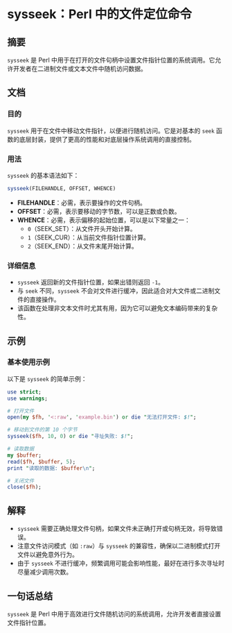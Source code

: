 <!--
Meta Description: # sysseek：Perl 中的文件定位命令 ## 摘要 `sysseek` 是 Perl 中用于在打开的文件句柄中设置文件指针位置的系统调用。它允许开发者在二进制文件或文本文件中随机访问数据。 ## 文档 ### 目的 `sysseek` 用于在文件中移动文件指针，以便进行随机访问。它是对基本的...
Meta Keywords: sysseek, perl, buffer, seek, filehandle
-->

# sysseek：Perl 中的文件定位命令

## 摘要
`sysseek` 是 Perl 中用于在打开的文件句柄中设置文件指针位置的系统调用。它允许开发者在二进制文件或文本文件中随机访问数据。

## 文档
### 目的
`sysseek` 用于在文件中移动文件指针，以便进行随机访问。它是对基本的 `seek` 函数的底层封装，提供了更高的性能和对底层操作系统调用的直接控制。

### 用法
`sysseek` 的基本语法如下：

```perl
sysseek(FILEHANDLE, OFFSET, WHENCE)
```

- **FILEHANDLE**：必需，表示要操作的文件句柄。
- **OFFSET**：必需，表示要移动的字节数，可以是正数或负数。
- **WHENCE**：必需，表示偏移的起始位置，可以是以下常量之一：
  - `0`（SEEK_SET）：从文件开头开始计算。
  - `1`（SEEK_CUR）：从当前文件指针位置计算。
  - `2`（SEEK_END）：从文件末尾开始计算。

### 详细信息
- `sysseek` 返回新的文件指针位置，如果出错则返回 `-1`。
- 与 `seek` 不同，`sysseek` 不会对文件进行缓冲，因此适合对大文件或二进制文件的直接操作。
- 该函数在处理非文本文件时尤其有用，因为它可以避免文本编码带来的复杂性。

## 示例
### 基本使用示例
以下是 `sysseek` 的简单示例：

```perl
use strict;
use warnings;

# 打开文件
open(my $fh, '<:raw', 'example.bin') or die "无法打开文件: $!";

# 移动到文件的第 10 个字节
sysseek($fh, 10, 0) or die "寻址失败: $!";

# 读取数据
my $buffer;
read($fh, $buffer, 5);
print "读取的数据: $buffer\n";

# 关闭文件
close($fh);
```

## 解释
- `sysseek` 需要正确处理文件句柄，如果文件未正确打开或句柄无效，将导致错误。
- 注意文件访问模式（如 `:raw`）与 `sysseek` 的兼容性，确保以二进制模式打开文件以避免意外行为。
- 由于 `sysseek` 不进行缓冲，频繁调用可能会影响性能，最好在进行多次寻址时尽量减少调用次数。

## 一句话总结
`sysseek` 是 Perl 中用于高效进行文件随机访问的系统调用，允许开发者直接设置文件指针位置。